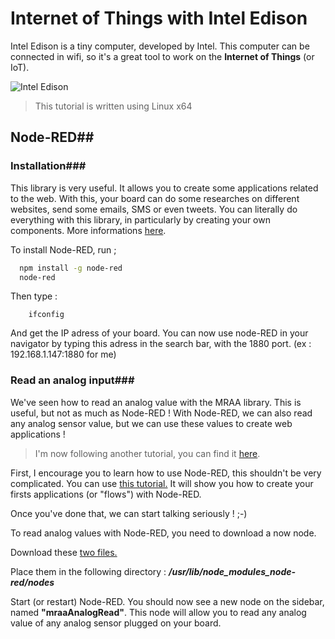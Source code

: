 Internet of Things with Intel Edison
=======

Intel Edison is a tiny computer, developed by Intel. This computer can be connected in wifi, so it's a great tool to work on the **Internet of Things** (or IoT).

![Intel Edison](http://www.seeedstudio.com/depot/images/102990161%201.jpg)

> This tutorial is written using Linux x64


##  Node-RED##
###  Installation###

This library is very useful. It allows you to create some applications related to the web. With this, your board can do some researches on different websites, send some emails, SMS or even tweets. You can literally do everything with this library, in particularly by creating your own components.
More informations [here](http://nodered.org/).

To install Node-RED, run ;

  ```sh
    npm install -g node-red
    node-red
```

Then type :

```
    ifconfig
```

And get the IP adress of your board. You can now use node-RED in your navigator by typing this adress in the search bar, with the 1880 port. (ex : 192.168.1.147:1880 for me)

###  Read an analog input###

We've seen how to read an analog value with the MRAA library. This is useful, but not as much as Node-RED !
With Node-RED, we can also read any analog sensor value, but we can use these values to create web applications !

> I'm now following another tutorial, you can find it [here](http://www.rs-online.com/designspark/electronics/eng/blog/wiring-the-internet-of-things-with-intel-edison-and-node-red).

First, I encourage you to learn how to use Node-RED, this shouldn't be very complicated.
You can use [this tutorial.](http://nodered.org/docs/getting-started/first-flow.html) It will show you how to create your firsts applications (or "flows") with Node-RED.

Once you've done that, we can start talking seriously ! ;-)

To read analog values with Node-RED, you need to download a now node.

Download these [two files.](https://github.com/abopen/node-red/tree/master/nodes)

Place them in the following directory : ***/usr/lib/node_modules_node-red/nodes***

Start (or restart) Node-RED.
You should now see a new node on the sidebar, named **"mraaAnalogRead"**. This node will allow you to read any analog value of any analog sensor plugged on your board.
